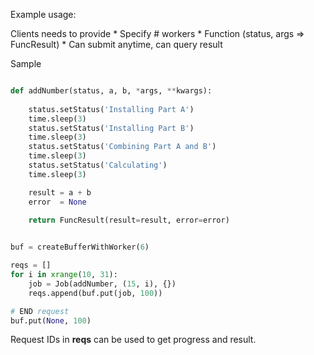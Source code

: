 Example usage:

Clients needs to provide
    * Specify # workers
    * Function (status, args => FuncResult)
    * Can submit anytime, can query result

Sample

```python

def addNumber(status, a, b, *args, **kwargs):
    
    status.setStatus('Installing Part A')
    time.sleep(3)
    status.setStatus('Installing Part B')
    time.sleep(3)
    status.setStatus('Combining Part A and B')
    time.sleep(3)
    status.setStatus('Calculating')
    time.sleep(3)

    result = a + b
    error  = None
    
    return FuncResult(result=result, error=error)


buf = createBufferWithWorker(6)

reqs = []
for i in xrange(10, 31):
    job = Job(addNumber, (15, i), {})
    reqs.append(buf.put(job, 100))

# END request
buf.put(None, 100)

```

Request IDs in <strong>reqs</strong> can be used to get progress and result.




